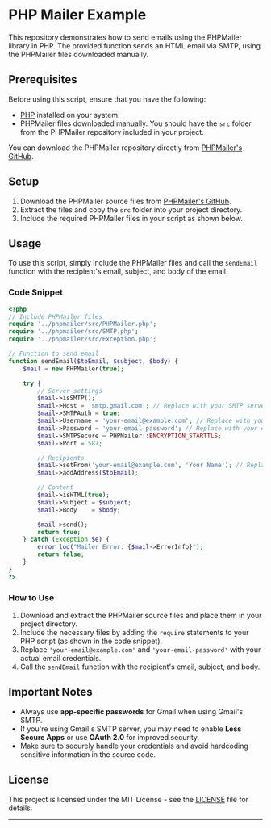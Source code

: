 
# PHP Mailer Example

This repository demonstrates how to send emails using the PHPMailer library in PHP. The provided function sends an HTML email via SMTP, using the PHPMailer files downloaded manually.

## Prerequisites

Before using this script, ensure that you have the following:

- [PHP](https://www.php.net/downloads) installed on your system.
- PHPMailer files downloaded manually. You should have the `src` folder from the PHPMailer repository included in your project.

You can download the PHPMailer repository directly from [PHPMailer's GitHub](https://github.com/PHPMailer/PHPMailer).

## Setup

1. Download the PHPMailer source files from [PHPMailer's GitHub](https://github.com/PHPMailer/PHPMailer).
2. Extract the files and copy the `src` folder into your project directory.
3. Include the required PHPMailer files in your script as shown below.

## Usage

To use this script, simply include the PHPMailer files and call the `sendEmail` function with the recipient's email, subject, and body of the email.

### Code Snippet

```php
<?php
// Include PHPMailer files
require '../phpmailer/src/PHPMailer.php';
require '../phpmailer/src/SMTP.php';
require '../phpmailer/src/Exception.php';

// Function to send email
function sendEmail($toEmail, $subject, $body) {
    $mail = new PHPMailer(true);

    try {
        // Server settings
        $mail->isSMTP();
        $mail->Host = 'smtp.gmail.com'; // Replace with your SMTP server
        $mail->SMTPAuth = true;
        $mail->Username = 'your-email@example.com'; // Replace with your email
        $mail->Password = 'your-email-password'; // Replace with your email password
        $mail->SMTPSecure = PHPMailer::ENCRYPTION_STARTTLS;
        $mail->Port = 587;

        // Recipients
        $mail->setFrom('your-email@example.com', 'Your Name'); // Replace with your email and name
        $mail->addAddress($toEmail);

        // Content
        $mail->isHTML(true);
        $mail->Subject = $subject;
        $mail->Body    = $body;

        $mail->send();
        return true;
    } catch (Exception $e) {
        error_log("Mailer Error: {$mail->ErrorInfo}");
        return false;
    }
}
?>
```

### How to Use

1. Download and extract the PHPMailer source files and place them in your project directory.
2. Include the necessary files by adding the `require` statements to your PHP script (as shown in the code snippet).
3. Replace `'your-email@example.com'` and `'your-email-password'` with your actual email credentials.
4. Call the `sendEmail` function with the recipient's email, subject, and body.

## Important Notes

- Always use **app-specific passwords** for Gmail when using Gmail's SMTP.
- If you're using Gmail's SMTP server, you may need to enable **Less Secure Apps** or use **OAuth 2.0** for improved security.
- Make sure to securely handle your credentials and avoid hardcoding sensitive information in the source code.

## License

This project is licensed under the MIT License - see the [LICENSE](LICENSE) file for details.

---


